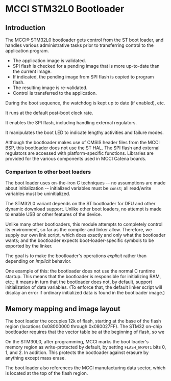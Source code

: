 # MCCI STM32L0 Bootloader

## Introduction

The MCCI&reg; STM32L0 bootloader gets control from the ST boot loader, and handles various administrative tasks prior to transferring control to the application program.

- The application image is validated.
- SPI flash is checked for a pending image that is more up-to-date than the current image.
- If indicated, the pending image from SPI flash is copied to program flash.
- The resulting image is re-validated.
- Control is transferred to the application.

During the boot sequence, the watchdog is kept up to date (if enabled), etc.

It runs at the default post-boot clock rate.

It enables the SPI flash, including handling external regulators.

It manipulates the boot LED to indicate lengthy activities and failure modes.

Although the bootloader makes use of CMSIS header files from the MCCI BSP, this bootloader does not use the ST HAL.
The SPI flash and external regulators are accessed with platform-specific functions. Libraries are provided for the various components used in MCCI Catena boards.

### Comparison to other boot loaders

The boot loader uses on-the-iron C techniques -- no assumptions are made about initialization -- initialized variables must be `const`; all read/write variables must be uninitialized.

The STM32L0 variant depends on the ST bootloader for DFU and other dynamic download support. Unlike other boot loaders, no attempt is made to enable USB or other features of the device.

Unlike many other bootloaders, this module attempts to completely control its environment, so far as the compiler and linker allow. Therefore, we supply our own link script, which does exactly and only what the bootloader wants; and the bootloader expects boot-loader-specific symbols to be exported by the linker.

The goal is to make the bootloader's operations *explicit* rather than depending on *implicit* behavior.

One example of this: the bootloader does not use the normal C runtime startup. This means that the bootloader is responsible for initializing RAM, etc.; it means in turn that the bootloader does not, by default, support initialization of data variables. (To enforce that, the default linker script will display an error if ordinary initialized data is found in the bootloader image.)

## Memory mapping and image layout

The boot loader the occupies 12k of flash, starting at the base of the flash region (locations 0x08000000 through 0x080027FF). The STM32 on-chip bootloader requires that the vector table be at the beginning of flash, so we

On the STM30L0, after programming, MCCI marks the boot loader's memory region as write-protected by default, by setting `FLASH_WRPOT1` bits 0, 1, and 2. In addition. This protects the bootloader against erasure by anything except mass erase.

The boot loader also references the MCCI manufacturing data sector, which is located at the top of the flash region.
